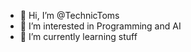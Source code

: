- 👋 Hi, I’m @TechnicToms
- 👀 I’m interested in Programming and AI
- 🌱 I’m currently learning stuff
<!---
- 💞️ I’m looking to collaborate on ...
- 📫 You can reach me through my website: https://nder.online
-->
<!---
TechnicToms/TechnicToms is a ✨ special ✨ repository because its `README.md` (this file) appears on your GitHub profile.
You can click the Preview link to take a look at your changes.
--->
